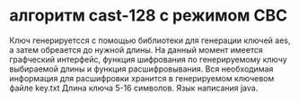 # алгоритм cast-128 с режимом CBC
Ключ генерируетсся с помощью библиотеки для генерации ключей aes, а затем обреается до нужной длины.
На данный момент имеется графческий интерфейс, функция шифрования по генерируемому ключу выбираемой длины и функция расшифровывания.
Вся необходимая информация для расшифровки хранится в генерируемом ключевом файле key.txt
Длина ключа 5-16 символов.
Язык написания java.

